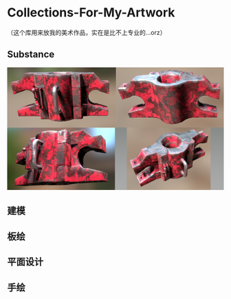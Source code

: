 # Collections-For-My-Artwork
（这个库用来放我的美术作品，实在是比不上专业的…orz）

## Substance

![image](https://github.com/DaiZiLing/Collections-For-My-Jobs/blob/main/0419_Image/s1.png)

## 建模

## 板绘

## 平面设计

## 手绘
